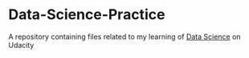 # Data-Science-Practice
A repository containing files related to my learning of [Data Science](https://www.udacity.com/course/intro-to-data-science--ud359) on Udacity
